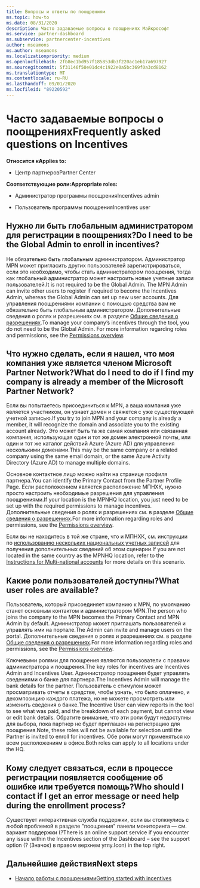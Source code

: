 ```yaml
---
title: Вопросы и ответы по поощрениям
ms.topic: how-to
ms.date: 08/31/2020
description: Часто задаваемые вопросы о поощрениях Майкрософт
ms.service: partner-dashboard
ms.subservice: partnercenter-incentives
author: mseamons
ms.author: mseamons
ms.localizationpriority: medium
ms.openlocfilehash: 2fb8ec1bd957f185853db3f220ac1eb17a697927
ms.sourcegitcommit: 5f31146f50e01dc4c1922e0a5bc369f0a3cd8162
ms.translationtype: MT
ms.contentlocale: ru-RU
ms.lasthandoff: 09/01/2020
ms.locfileid: "89220592"
---
```

# <a name="frequently-asked-questions-on-incentives"></a><span data-ttu-id="9f2f0-103">Часто задаваемые вопросы о поощрениях</span><span class="sxs-lookup"><span data-stu-id="9f2f0-103">Frequently asked questions on Incentives</span></span>

<span data-ttu-id="9f2f0-104">**Относится к**</span><span class="sxs-lookup"><span data-stu-id="9f2f0-104">**Applies to:**</span></span>

- <span data-ttu-id="9f2f0-105">Центр партнеров</span><span class="sxs-lookup"><span data-stu-id="9f2f0-105">Partner Center</span></span>

<span data-ttu-id="9f2f0-106">**Соответствующие роли:**</span><span class="sxs-lookup"><span data-stu-id="9f2f0-106">**Appropriate roles:**</span></span>

- <span data-ttu-id="9f2f0-107">Администратор программы поощрения</span><span class="sxs-lookup"><span data-stu-id="9f2f0-107">Incentives admin</span></span>

- <span data-ttu-id="9f2f0-108">Пользователь программы поощрения</span><span class="sxs-lookup"><span data-stu-id="9f2f0-108">Incentives user</span></span>

## <a name="do-i-need-to-be-the-global-admin-to-enroll-in-incentives"></a><span data-ttu-id="9f2f0-109">Нужно ли быть глобальным администратором для регистрации в поощрениях?</span><span class="sxs-lookup"><span data-stu-id="9f2f0-109">Do I need to be the Global Admin to enroll in incentives?</span></span>

<span data-ttu-id="9f2f0-110">Не обязательно быть глобальным администратором. Администратор MPN может пригласить других пользователей зарегистрироваться, если это необходимо, чтобы стать администратором поощрения, тогда как глобальный администратор может настроить новые учетные записи пользователей.</span><span class="sxs-lookup"><span data-stu-id="9f2f0-110">It is not required to be the Global Admin. The MPN Admin can invite other users to register if required to become the Incentives Admin, whereas the Global Admin can set up new user accounts.</span></span> <span data-ttu-id="9f2f0-111">Для управления поощрениями компании с помощью средства вам не обязательно быть глобальным администратором. Дополнительные сведения о ролях и разрешениях см. в разделе [Общие сведения о разрешениях](permissions-overview.md).</span><span class="sxs-lookup"><span data-stu-id="9f2f0-111">To manage your company’s incentives through the tool, you do not need to be the Global Admin. For more information regarding roles and permissions, see the [Permissions overview](permissions-overview.md).</span></span>

## <a name="what-do-i-need-to-do-if-i-find-my-company-is-already-a-member-of-the-microsoft-partner-network"></a><span data-ttu-id="9f2f0-112">Что нужно сделать, если я нашел, что моя компания уже является членом Microsoft Partner Network?</span><span class="sxs-lookup"><span data-stu-id="9f2f0-112">What do I need to do if I find my company is already a member of the Microsoft Partner Network?</span></span>

<span data-ttu-id="9f2f0-113">Если вы попытаетесь присоединиться к MPN, а ваша компания уже является участником, он узнает домен и свяжется с уже существующей учетной записью.</span><span class="sxs-lookup"><span data-stu-id="9f2f0-113">If you try to join MPN and your company is already a member, it will recognize the domain and associate you to the existing account already.</span></span> <span data-ttu-id="9f2f0-114">Это может быть та же самая компания или связанная компания, использующая один и тот же домен электронной почты, или один и тот же каталог действий Azure (Azure AD) для управления несколькими доменами.</span><span class="sxs-lookup"><span data-stu-id="9f2f0-114">This may be the same company or a related company using the same email domain, or the same Azure Activity Directory (Azure AD) to manage multiple domains.</span></span>

<span data-ttu-id="9f2f0-115">Основное контактное лицо можно найти на странице профиля партнера.</span><span class="sxs-lookup"><span data-stu-id="9f2f0-115">You can identify the Primary Contact from the Partner Profile Page.</span></span> <span data-ttu-id="9f2f0-116">Если расположением является расположение МПНХК, нужно просто настроить необходимые разрешения для управления поощрениями.</span><span class="sxs-lookup"><span data-stu-id="9f2f0-116">If your location is the MPNHQ location, you just need to be set up with the required permissions to manage incentives.</span></span> <span data-ttu-id="9f2f0-117">Дополнительные сведения о ролях и разрешениях см. в разделе [Общие сведения о разрешениях](permissions-overview.md).</span><span class="sxs-lookup"><span data-stu-id="9f2f0-117">For more information regarding roles and permissions, see the [Permissions overview](permissions-overview.md).</span></span>

<span data-ttu-id="9f2f0-118">Если вы не находитесь в той же стране, что и МПНХК, см. инструкции по [использованию нескольких национальных учетных записей](https://support.microsoft.com/help/4515619/special-considerations-for-multi-national-partners-joining-the-microso) для получения дополнительных сведений об этом сценарии.</span><span class="sxs-lookup"><span data-stu-id="9f2f0-118">If you are not located in the same country as the MPNHQ location, refer to the [Instructions for Multi-national accounts](https://support.microsoft.com/help/4515619/special-considerations-for-multi-national-partners-joining-the-microso) for more details on this scenario.</span></span>

## <a name="what-user-roles-are-available"></a><span data-ttu-id="9f2f0-119">Какие роли пользователей доступны?</span><span class="sxs-lookup"><span data-stu-id="9f2f0-119">What user roles are available?</span></span>

<span data-ttu-id="9f2f0-120">Пользователь, который присоединяет компанию к MPN, по умолчанию станет основным контактом и администратором MPN.</span><span class="sxs-lookup"><span data-stu-id="9f2f0-120">The person who joins the company to the MPN becomes the Primary Contact and MPN Admin by default.</span></span> <span data-ttu-id="9f2f0-121">Администратор может приглашать пользователей и управлять ими на портале.</span><span class="sxs-lookup"><span data-stu-id="9f2f0-121">The Admin can invite and manage users on the portal.</span></span> <span data-ttu-id="9f2f0-122">Дополнительные сведения о ролях и разрешениях см. в разделе [Общие сведения о разрешениях](permissions-overview.md).</span><span class="sxs-lookup"><span data-stu-id="9f2f0-122">For more information regarding roles and permissions, see the [Permissions overview](permissions-overview.md).</span></span>

<span data-ttu-id="9f2f0-123">Ключевыми ролями для поощрения являются пользователи с правами администратора и поощрения.</span><span class="sxs-lookup"><span data-stu-id="9f2f0-123">The key roles for incentives are Incentives Admin and Incentives User.</span></span> <span data-ttu-id="9f2f0-124">Администратор поощрения будет управлять сведениями о банке для партнера.</span><span class="sxs-lookup"><span data-stu-id="9f2f0-124">The Incentives Admin will manage the bank details for the partner.</span></span> <span data-ttu-id="9f2f0-125">Пользователь с стимулом может просматривать отчеты в средстве, чтобы узнать, что было оплачено, и декомпозицию каждого платежа, но не можете просмотреть или изменить сведения о банке.</span><span class="sxs-lookup"><span data-stu-id="9f2f0-125">The Incentive User can view reports in the tool to see what was paid, and the breakdown of each payment, but cannot view or edit bank details.</span></span> <span data-ttu-id="9f2f0-126">Обратите внимание, что эти роли будут недоступны для выбора, пока партнер не будет приглашен на регистрацию для поощрения.</span><span class="sxs-lookup"><span data-stu-id="9f2f0-126">Note, these roles will not be available for selection until the Partner is invited to enroll for incentives.</span></span> <span data-ttu-id="9f2f0-127">Обе роли могут применяться ко всем расположениям в офисе.</span><span class="sxs-lookup"><span data-stu-id="9f2f0-127">Both roles can apply to all locations under the HQ.</span></span>

## <a name="who-should-i-contact-if-i-get-an-error-message-or-need-help-during-the-enrollment-process"></a><span data-ttu-id="9f2f0-128">Кому следует связаться, если в процессе регистрации появляется сообщение об ошибке или требуется помощь?</span><span class="sxs-lookup"><span data-stu-id="9f2f0-128">Who should I contact if I get an error message or need help during the enrollment process?</span></span>

<span data-ttu-id="9f2f0-129">Существует интерактивная служба поддержки, если вы столкнулись с любой проблемой в разделе "поощрения" панели мониторинга — см. вариант поддержки (?</span><span class="sxs-lookup"><span data-stu-id="9f2f0-129">There is an online support service if you encounter any issue within the Incentives section of the Dashboard – see the support option (?</span></span> <span data-ttu-id="9f2f0-130">(Значок) в правом верхнем углу.</span><span class="sxs-lookup"><span data-stu-id="9f2f0-130">Icon) in the top right.</span></span>

## <a name="next-steps"></a><span data-ttu-id="9f2f0-131">Дальнейшие действия</span><span class="sxs-lookup"><span data-stu-id="9f2f0-131">Next steps</span></span>

- [<span data-ttu-id="9f2f0-132">Начало работы с поощрениями</span><span class="sxs-lookup"><span data-stu-id="9f2f0-132">Getting started with incentives</span></span>](incentives-get-started-intro.md)
